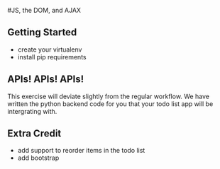 #JS, the DOM, and AJAX

## Getting Started
- create your virtualenv
- install pip requirements


## APIs! APIs! APIs!
This exercise will deviate slightly from the regular workflow. We have written the python backend code for you that your todo list app will be intergrating with.


## Extra Credit

- add support to reorder items in the todo list
- add bootstrap





